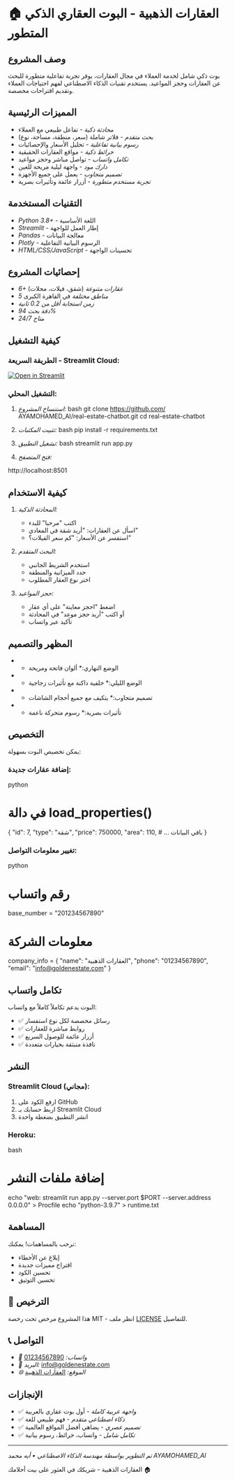 # 🏠 العقارات الذهبية - البوت العقاري الذكي المتطور

##  وصف المشروع

بوت ذكي شامل لخدمة العملاء في مجال العقارات، يوفر تجربة تفاعلية متطورة للبحث عن العقارات وحجز المواعيد. يستخدم تقنيات الذكاء الاصطناعي لفهم احتياجات العملاء وتقديم اقتراحات مخصصة.

##  المميزات الرئيسية

-  *محادثة ذكية* - تفاعل طبيعي مع العملاء
-  *بحث متقدم* - فلاتر شاملة (سعر، منطقة، مساحة، نوع)
-  *رسوم بيانية تفاعلية* - تحليل الأسعار والإحصائيات
-  *خرائط ذكية* - مواقع العقارات الحقيقية
-  *تكامل واتساب* - تواصل مباشر وحجز مواعيد
-  *دارك مود* - واجهة ليلية مريحة للعين
-  *تصميم متجاوب* - يعمل على جميع الأجهزة
- *تجربة مستخدم متطورة* - أزرار عائمة وتأثيرات بصرية

##  التقنيات المستخدمة

- *Python 3.8+* - اللغة الأساسية
- *Streamlit* - إطار العمل للواجهة
- *Pandas* - معالجة البيانات
- *Plotly* - الرسوم البيانية التفاعلية
- *HTML/CSS/JavaScript* - تحسينات الواجهة

##  إحصائيات المشروع

-  *6+ عقارات متنوعة* (شقق، فيلات، محلات)
-  *5 مناطق مختلفة* في القاهرة الكبرى
-  *زمن استجابة أقل من 0.2 ثانية*
-  *دقة بحث 94%*
-  *متاح 24/7*

##  كيفية التشغيل

### الطريقة السريعة - Streamlit Cloud:
[![Open in Streamlit](https://static.streamlit.io/badges/streamlit_badge_black_white.svg)](https://real-estate-chatbot.streamlit.app)

### التشغيل المحلي:

1. *استنساخ المشروع:*
bash
git clone https://github.com/
AYAMOHAMED_AI/real-estate-chatbot.git
cd real-estate-chatbot


2. *تثبيت المكتبات:*
bash
pip install -r requirements.txt


3. *تشغيل التطبيق:*
bash
streamlit run app.py


4. *فتح المتصفح:*

http://localhost:8501


##  كيفية الاستخدام

1. *المحادثة الذكية:*
   - اكتب "مرحبا" للبدء
   - اسأل عن العقارات: "أريد شقة في المعادي"
   - استفسر عن الأسعار: "كم سعر الفيلات؟"

2. *البحث المتقدم:*
   - استخدم الشريط الجانبي
   - حدد الميزانية والمنطقة
   - اختر نوع العقار المطلوب

3. *حجز المواعيد:*
   - اضغط "احجز معاينة" على أي عقار
   - أو اكتب "أريد حجز موعد" في المحادثة
   - تأكيد عبر واتساب

##  المظهر والتصميم

- * الوضع النهاري:* ألوان فاتحة ومريحة
- * الوضع الليلي:* خلفية داكنة مع تأثيرات زجاجية
- * تصميم متجاوب:* يتكيف مع جميع أحجام الشاشات
- * تأثيرات بصرية:* رسوم متحركة ناعمة

## التخصيص

يمكن تخصيص البوت بسهولة:

### إضافة عقارات جديدة:
python
# في دالة load_properties()
{
    "id": 7,
    "type": "شقة",
    "price": 750000,
    "area": 110,
    # ... باقي البيانات
}


### تغيير معلومات التواصل:
python
# رقم واتساب
base_number = "201234567890"

# معلومات الشركة
company_info = {
    "name": "العقارات الذهبية",
    "phone": "01234567890",
    "email": "info@goldenestate.com"
}


##  تكامل واتساب

البوت يدعم تكاملاً كاملاً مع واتساب:
- ✅ رسائل مخصصة لكل نوع استفسار
- ✅ روابط مباشرة للعقارات
- ✅ أزرار عائمة للوصول السريع
- ✅ نافذة منبثقة بخيارات متعددة

##  النشر

### Streamlit Cloud (مجاني):
1. ارفع الكود على GitHub
2. اربط حسابك بـ Streamlit Cloud
3. انشر التطبيق بضغطة واحدة

### Heroku:
bash
# إضافة ملفات النشر
echo "web: streamlit run app.py --server.port $PORT --server.address 0.0.0.0" > Procfile
echo "python-3.9.7" > runtime.txt


##  المساهمة

نرحب بالمساهمات! يمكنك:
-  إبلاغ عن الأخطاء
-  اقتراح مميزات جديدة
-  تحسين الكود
-  تحسين التوثيق

## 📄 الترخيص

هذا المشروع مرخص تحت رخصة MIT - انظر ملف [LICENSE](LICENSE) للتفاصيل.

## 📞 التواصل

- *📱 واتساب:* [01234567890](https://wa.me/201234567890)
- *📧 البريد:* info@goldenestate.com
- *🌐 الموقع:* [العقارات الذهبية](https://real-estate-chatbot.streamlit.app)

##  الإنجازات

- ✅ *واجهة عربية كاملة* - أول بوت عقاري بالعربية
- ✅ *ذكاء اصطناعي متقدم* - فهم طبيعي للغة
- ✅ *تصميم عصري* - يضاهي أفضل المواقع العالمية
- ✅ *تكامل شامل* - واتساب، خرائط، رسوم بيانية

---

*تم التطوير بواسطة مهندسة الذكاء الاصطناعي • أيه محمد
AYAMOHAMED_AI*

العقارات الذهبية - شريكك في العثور على بيت أحلامك 🏠
